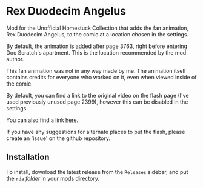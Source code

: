 # Rex Duodecim Angelus
Mod for the Unofficial Homestuck Collection that adds the fan animation, Rex Duodecim Angelus, to the comic at a location chosen in the settings.

By default, the animation is added after page 3763, right before entering Doc Scratch's apartment. This is the location recommended by the mod author.

This fan animation was not in any way made by me. The animation itself contains credits for everyone who worked on it, even when viewed inside of the comic.

By default, you can find a link to the original video on the flash page (I've used previously unused page 2399), however this can be disabled in the settings.

You can also find a link [here](https://www.youtube.com/watch?v=-19Up0dLzNw). 

If you have any suggestions for alternate places to put the flash, please create an 'issue' on the github repository.

## Installation
To install, download the latest release from the `Releases` sidebar, and put the `rda` *folder* in your mods directory.


